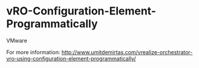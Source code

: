 # vRO-Configuration-Element-Programmatically
VMware

For more information: http://www.umitdemirtas.com/vrealize-orchestrator-vro-using-configuration-element-programmatically/
